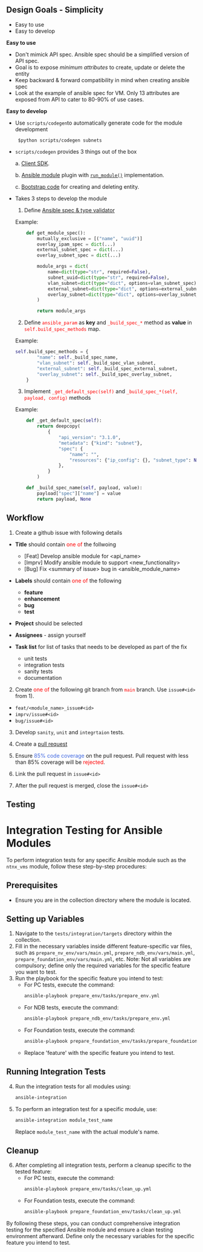## Design Goals - Simplicity

- Easy to use
- Easy to develop

**Easy to use**

- Don't mimick API spec. Ansible spec should be a simplified version of API spec.
- Goal is to expose *minimum attributes* to create, update or delete the entity
- Keep backward & forward compatibility in mind when creating ansible spec
- Look at the example of ansible spec for VM. Only 13 attributes are exposed from API to cater to 80-90% of use cases.


**Easy to develop**

- Use `scripts/codegen`to automatically generate code for the module development

    ` $python scripts/codegen subnets`

- `scripts/codegen` provides 3 things out of the box

    a. [Client SDK](https://github.com/nutanix/nutanix.ansible/blob/main/plugins/module_utils/prism/subnets.py).

    b. [Ansible module](https://github.com/nutanix/nutanix.ansible/blob/main/plugins/modules/ntnx_subnets.py) plugin with [`run_module()`](https://github.com/nutanix/nutanix.ansible/blob/f5e9c0d1432014ea175b888f81efdfa6be81fb8f/plugins/modules/ntnx_subnets.py#L657) implementation.

    c. [Bootstrap code](https://github.com/nutanix/nutanix.ansible/blob/f5e9c0d1432014ea175b888f81efdfa6be81fb8f/plugins/modules/ntnx_subnets.py#L595) for creating and deleting entity.

- Takes 3 steps to develop the module
    1. Define [Ansible spec & type validator](https://docs.ansible.com/ansible/latest/dev_guide/developing_program_flow_modules.html#argument-spec)

    Example:
    ```python
        def get_module_spec():
            mutually_exclusive = [("name", "uuid")]
            overlay_ipam_spec = dict(...)
            external_subnet_spec = dict(...)
            overlay_subnet_spec = dict(...)

            module_args = dict(
                name=dict(type="str", required=False),
                subnet_uuid=dict(type="str", required=False),
                vlan_subnet=dict(type="dict", options=vlan_subnet_spec),
                external_subnet=dict(type="dict", options=external_subnet_spec),
                overlay_subnet=dict(type="dict", options=overlay_subnet_spec),
            )

            return module_args
    ```

    2. Define <font color="red">`ansible_param`</font> as **key** and <font color="red">`_build_spec_*`</font> method as **value** in <font color="red">`self.build_spec_methods`</font> map.

    Example:
    ```python
    self.build_spec_methods = {
            "name": self._build_spec_name,
            "vlan_subnet": self._build_spec_vlan_subnet,
            "external_subnet": self._build_spec_external_subnet,
            "overlay_subnet": self._build_spec_overlay_subnet,
        }
    ```
    3. Implement <font color=red>`_get_default_spec(self)`</font> and <font color="red">`_build_spec_*(self, payload, config)`</font> methods

    Example:
    ```python
        def _get_default_spec(self):
            return deepcopy(
                {
                    "api_version": "3.1.0",
                    "metadata": {"kind": "subnet"},
                    "spec": {
                        "name": "",
                        "resources": {"ip_config": {}, "subnet_type": None},
                    },
                }
            )

        def _build_spec_name(self, payload, value):
            payload["spec"]["name"] = value
            return payload, None

    ```

## Workflow

1. Create a github issue with following details
 * **Title** should contain <font color="red">one of</font> the follwoing
    - [Feat] Develop ansible module for \<api_name>
    - [Imprv] Modify ansible module to support \<new_functionality>
    - [Bug] Fix \<summary of issue> bug in \<ansible_module_name>
 * **Labels** should contain <font color="red">one of</font> the following
    - **feature**
    - **enhancement**
    - **bug**
    - **test**

 * **Project** should be selected
 * **Assignees** - assign yourself
 * **Task list** for list of tasks that needs to be developed as part of the fix
    - unit tests
    - integration tests
    - sanity tests
    - documentation

2. Create <font color="red">one of</font> the following git branch from <font color="red">`main`</font> branch. Use `issue#<id>` from 1).
 * `feat/<module_name>_issue#<id>`
 * `imprv/issue#<id>`
 * `bug/issue#<id>`

3. Develop `sanity`, `unit` and `integrtaion` tests.

4. Create a [pull request](https://docs.github.com/en/pull-requests/collaborating-with-pull-requests/proposing-changes-to-your-work-with-pull-requests/creating-a-pull-request)

5. Ensure <font color="royalblue">85% code coverage</font> on the pull request. Pull request with less than 85% coverage will be <font color="red">rejected</font>.

6. Link the pull request in `issue#<id>`

7. After the pull request is merged, close the `issue#<id>`


## Testing

# Integration Testing for Ansible Modules

To perform integration tests for any specific Ansible module such as the `ntnx_vms` module, follow these step-by-step procedures:

## Prerequisites
- Ensure you are in the collection directory where the module is located.

## Setting up Variables
1. Navigate to the `tests/integration/targets` directory within the collection.
2. Fill in the necessary variables inside different feature-specific var files, such as `prepare_nv_env/vars/main.yml`, `prepare_ndb_env/vars/main.yml`, `prepare_foundation_env/vars/main.yml`, etc. Note: Not all variables are compulsory; define only the required variables for the specific feature you want to test.
3. Run the playbook for the specific feature you intend to test:
    - For PC tests, execute the command:
      ```bash
      ansible-playbook prepare_env/tasks/prepare_env.yml
      ```
    - For NDB tests, execute the command:
      ```bash
      ansible-playbook prepare_ndb_env/tasks/prepare_env.yml
      ```
    - For Foundation tests, execute the command:
      ```bash
      ansible-playbook prepare_foundation_env/tasks/prepare_foundation_env.yml
      ```
    - Replace 'feature' with the specific feature you intend to test.

## Running Integration Tests
4. Run the integration tests for all modules using:
    ```bash
    ansible-integration
    ```

5. To perform an integration test for a specific module, use:
    ```bash
    ansible-integration module_test_name
    ```
    Replace `module_test_name` with the actual module's name.

## Cleanup
6. After completing all integration tests, perform a cleanup specific to the tested feature:
    - For PC tests, execute the command:
      ```bash
      ansible-playbook prepare_env/tasks/clean_up.yml
      ```
    - For Foundation tests, execute the command:
      ```bash
      ansible-playbook prepare_foundation_env/tasks/clean_up.yml
      ```

By following these steps, you can conduct comprehensive integration testing for the specified Ansible module and ensure a clean testing environment afterward. Define only the necessary variables for the specific feature you intend to test.

